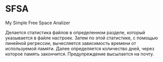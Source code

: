 SFSA
====

My Simple Free Space Analizer

Делается статистика файлов в определенном разделе, который указывается в файле настроек. Затем по этой статистике, с помощью линейной регрессии, вычесляется зависимость времени от используемой памяти. Далее определяется количество дней, через которое память закончится.
Предупреждение высылается на почту.

